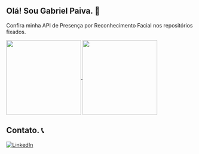## Olá! Sou Gabriel Paiva. 👋

Confira minha API de Presença por Reconhecimento Facial nos repositórios fixados.

<div>
<a href="https://github.com/anuraghazra/github-readme-stats">
  <img height=200 align="center" src="https://github-readme-stats.vercel.app/api?username=gabriel-paiva17&show_icons=true&theme=dracula" />
</a>
<a href="https://github.com/anuraghazra/convoychat">
  <img height=200 align="center" src="https://github-readme-stats.vercel.app/api/top-langs?username=gabriel-paiva17&theme=dracula&size_weight=0.5&count_weight=0.5&layout=compact&langs_count=8&card_width=320" />
</a>
</div>

## Contato. 📞

[![LinkedIn](https://img.shields.io/badge/LinkedIn-0077B5?style=for-the-badge&logo=linkedin&logoColor=white)](https://www.linkedin.com/in/gabriel-paiva-901662299)

